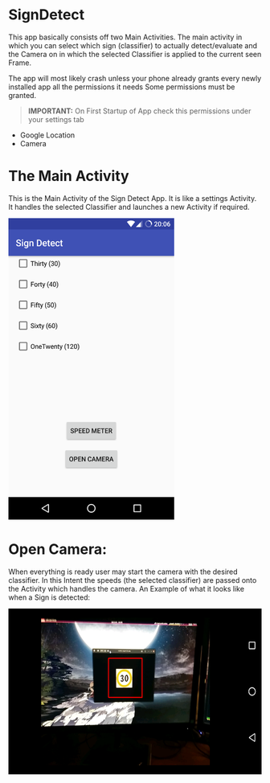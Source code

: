 SignDetect
===================

This app basically consists off two Main Activities.
The main activity in which you can select which sign (classifier) to actually 
detect/evaluate and the Camera on in which the selected Classifier is applied
to the current seen Frame.

The app will most likely crash unless your phone already grants every newly installed app all the permissions it needs
Some permissions must be granted.

> **IMPORTANT:** On First Startup of App check this permissions under your 
settings tab
* Google Location 
* Camera


# The Main Activity
This is the Main Activity of the Sign Detect App.
It is like a settings Activity.
It handles the selected Classifier and launches a new Activity if required.

<img src="../img/scrot01.png" width="330" height="600"/>

# Open Camera:
When everything is ready user may start the camera with the desired classifier.
In this Intent the speeds (the selected classifier) are passed onto the Activity
which handles the camera.
An Example of what it looks like when a Sign is detected:

<img src="../img/scrot00.png" width="600" height="330"/>

